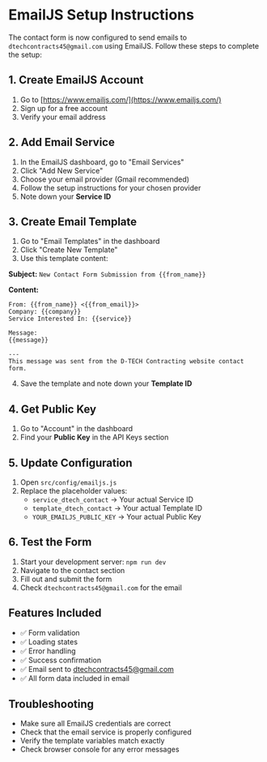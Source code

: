 # EmailJS Setup Instructions

The contact form is now configured to send emails to `dtechcontracts45@gmail.com` using EmailJS. Follow these steps to complete the setup:

## 1. Create EmailJS Account
1. Go to [https://www.emailjs.com/](https://www.emailjs.com/)
2. Sign up for a free account
3. Verify your email address

## 2. Add Email Service
1. In the EmailJS dashboard, go to "Email Services"
2. Click "Add New Service"
3. Choose your email provider (Gmail recommended)
4. Follow the setup instructions for your chosen provider
5. Note down your **Service ID**

## 3. Create Email Template
1. Go to "Email Templates" in the dashboard
2. Click "Create New Template"
3. Use this template content:

**Subject:** `New Contact Form Submission from {{from_name}}`

**Content:**
```
From: {{from_name}} <{{from_email}}>
Company: {{company}}
Service Interested In: {{service}}

Message:
{{message}}

---
This message was sent from the D-TECH Contracting website contact form.
```

4. Save the template and note down your **Template ID**

## 4. Get Public Key
1. Go to "Account" in the dashboard
2. Find your **Public Key** in the API Keys section

## 5. Update Configuration
1. Open `src/config/emailjs.js`
2. Replace the placeholder values:
   - `service_dtech_contact` → Your actual Service ID
   - `template_dtech_contact` → Your actual Template ID  
   - `YOUR_EMAILJS_PUBLIC_KEY` → Your actual Public Key

## 6. Test the Form
1. Start your development server: `npm run dev`
2. Navigate to the contact section
3. Fill out and submit the form
4. Check `dtechcontracts45@gmail.com` for the email

## Features Included
- ✅ Form validation
- ✅ Loading states
- ✅ Error handling
- ✅ Success confirmation
- ✅ Email sent to dtechcontracts45@gmail.com
- ✅ All form data included in email

## Troubleshooting
- Make sure all EmailJS credentials are correct
- Check that the email service is properly configured
- Verify the template variables match exactly
- Check browser console for any error messages
